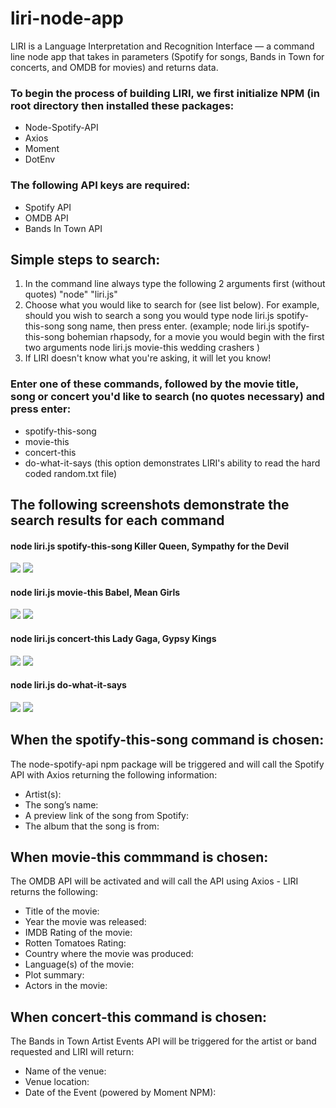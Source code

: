 # liri-node-app

LIRI is a Language Interpretation and Recognition Interface — a command line node app that takes in parameters (Spotify for songs, Bands in Town for concerts, and OMDB for movies) and returns data.

### To begin the process of building LIRI, we first initialize NPM (in root directory then installed these packages:

- Node-Spotify-API
- Axios
- Moment
- DotEnv

### The following API keys are required:

- Spotify API
- OMDB API
- Bands In Town API

## Simple steps to search:

1. In the command line always type the following 2 arguments first (without quotes) "node" "liri.js"
2. Choose what you would like to search for (see list below). For example, should you wish to search a song you would type node liri.js spotify-this-song song name, then press enter. (example; node liri.js spotify-this-song bohemian rhapsody, for a movie you would begin with the first two arguments node liri.js movie-this wedding crashers )
3. If LIRI doesn't know what you're asking, it will let you know!

### Enter one of these commands, followed by the movie title, song or concert you'd like to search (no quotes necessary) and press enter:

- spotify-this-song
- movie-this
- concert-this
- do-what-it-says (this option demonstrates LIRI's ability to read the hard coded random.txt file)

## The following screenshots demonstrate the search results for each command

#### node liri.js spotify-this-song Killer Queen, Sympathy for the Devil

![](images/spotify-this-song.gif)
![](images/spotify-this-song.png)

#### node liri.js movie-this Babel, Mean Girls

![](images/movie-this.gif)
![](images/movie-this.png)

#### node liri.js concert-this Lady Gaga, Gypsy Kings

![](images/concert-this.gif)
![](images/concert-this.png)

#### node liri.js do-what-it-says

![](images/do-what-it-says.gif)
![](images/do-what-it-says.png)

## When the spotify-this-song command is chosen:

The node-spotify-api npm package will be triggered and will call the Spotify API with Axios returning the following information:

- Artist(s):
- The song’s name:
- A preview link of the song from Spotify:
- The album that the song is from:

## When movie-this commmand is chosen:

The OMDB API will be activated and will call the API using Axios - LIRI returns the following:

- Title of the movie:
- Year the movie was released:
- IMDB Rating of the movie:
- Rotten Tomatoes Rating:
- Country where the movie was produced:
- Language(s) of the movie:
- Plot summary:
- Actors in the movie:

## When concert-this command is chosen:

The Bands in Town Artist Events API will be triggered for the artist or band requested and LIRI will return:

- Name of the venue:
- Venue location:
- Date of the Event (powered by Moment NPM):
